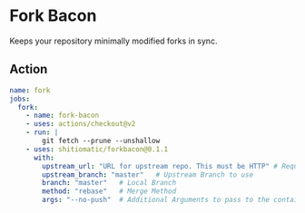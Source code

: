# Fork Bacon

Keeps your repository minimally modified forks in sync.

## Action

```yaml
name: fork
jobs:
  fork:
    - name: fork-bacon
    - uses: actions/checkout@v2
    - run: |
        git fetch --prune --unshallow
    - uses: shitiomatic/forkbacon@0.1.1
      with:
        upstream_url: "URL for upstream repo. This must be HTTP" # Required! Upstream https clone URL
        upstream_branch: "master"   # Upstream Branch to use
        branch: "master"   # Local Branch
        method: "rebase"   # Merge Method
        args: "--no-push"  # Additional Arguments to pass to the container
```